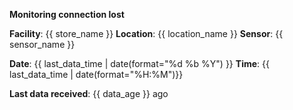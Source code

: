 **Monitoring connection lost**

**Facility**: {{ store_name }}
**Location**: {{ location_name }}
**Sensor**: {{ sensor_name }}

**Date**: {{ last_data_time | date(format="%d %b %Y") }}
**Time**: {{ last_data_time | date(format="%H:%M")}}

**Last data received**: {{ data_age }} ago
